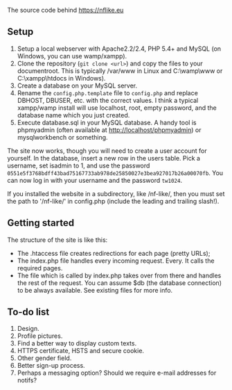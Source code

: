 The source code behind https://nflike.eu

## Setup

1. Setup a local webserver with Apache2.2/2.4, PHP 5.4+ and MySQL (on Windows,
   you can use wamp/xampp).
2. Clone the repository (`git clone <url>`) and copy the files to your
   documentroot. This is typically /var/www in Linux and C:\wamp\www or
   C:\xampp\htdocs in Windows).
3. Create a database on your MySQL server.
4. Rename the `config.php.template` file to `config.php` and replace DBHOST,
   DBUSER, etc. with the correct values. I think a typical xampp/wamp install
   will use localhost, root, empty password, and the database name which you
   just created.
5. Execute database.sql in your MySQL database. A handy tool is phpmyadmin
   (often available at <http://localhost/phpmyadmin>) or mysqlworkbench or
   something.

The site now works, though you will need to create a user account for yourself.
In the database, insert a new row in the users table. Pick a username, set
isadmin to 1, and use the password
`0551e5f3768bdff43bad75167733ab978de25850027e3bea927017b26a00070fb`. You can
now log in with your username and the password `tw1024`.

If you installed the website in a subdirectory, like /nf-like/, then you must
set the path to '/nf-like/' in config.php (include the leading and trailing
slash!).

## Getting started

The structure of the site is like this:

- The .htaccess file creates redirections for each page (pretty URLs);
- The index.php file handles every incoming request. Every. It calls the
  required pages.
- The file which is called by index.php takes over from there and handles the
  rest of the request. You can assume $db (the database connection) to be
  always available. See existing files for more info.

## To-do list

1. Design.
2. Profile pictures.
3. Find a better way to display custom texts.
4. HTTPS certificate, HSTS and secure cookie.
5. Other gender field.
6. Better sign-up process.
7. Perhaps a messaging option? Should we require e-mail addresses for notifs?

